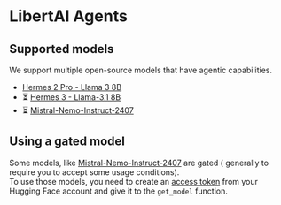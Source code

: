 # LibertAI Agents

## Supported models

We support multiple open-source models that have agentic capabilities.

- [Hermes 2 Pro - Llama 3 8B](https://huggingface.co/NousResearch/Hermes-2-Pro-Llama-3-8B)
- ⏳ [Hermes 3 - Llama-3.1 8B](https://huggingface.co/NousResearch/Hermes-3-Llama-3.1-8B)
- ⏳ [Mistral-Nemo-Instruct-2407](https://huggingface.co/mistralai/Mistral-Nemo-Instruct-2407)

## Using a gated model

Some models, like [Mistral-Nemo-Instruct-2407](https://huggingface.co/mistralai/Mistral-Nemo-Instruct-2407) are gated (
generally to require you to accept some usage conditions).\
To use those models, you need to create an [access token](https://huggingface.co/settings/tokens) from your Hugging Face
account and give it to the `get_model` function.